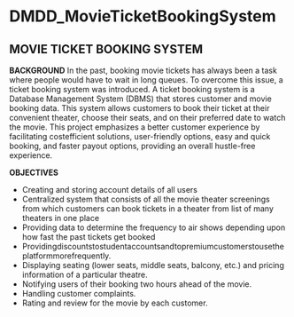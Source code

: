 # DMDD_MovieTicketBookingSystem


## MOVIE TICKET BOOKING SYSTEM

**BACKGROUND**
In the past, booking movie tickets has always been a task where people would have to wait in long queues. To overcome this issue, a ticket booking system was introduced. A ticket booking system is a Database Management System (DBMS) that stores customer and movie booking data. This system allows customers to book their ticket at their convenient theater, choose their seats, and on their preferred date to watch the movie. This project emphasizes a better customer experience by facilitating costefficient solutions, user-friendly options, easy and quick booking, and faster payout options, providing an overall hustle-free experience.

**OBJECTIVES**
* Creating and storing account details of all users
* Centralized system that consists of all the movie theater screenings from which customers can book
tickets in a theater from list of many theaters in one place
* Providing data to determine the frequency to air shows depending upon how fast the past tickets get booked
* Providingdiscountstostudentaccountsandtopremiumcustomerstousetheplatformmorefrequently.
* Displaying seating (lower seats, middle seats, balcony, etc.) and pricing information of a particular
theatre.
* Notifying users of their booking two hours ahead of the movie.
* Handling customer complaints.
* Rating and review for the movie by each customer.
